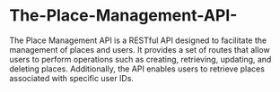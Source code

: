 # The-Place-Management-API-
The Place Management API is a RESTful API designed to facilitate the management of places and users. It provides a set of routes that allow users to perform operations such as creating, retrieving, updating, and deleting places. Additionally, the API enables users to retrieve places associated with specific user IDs.
